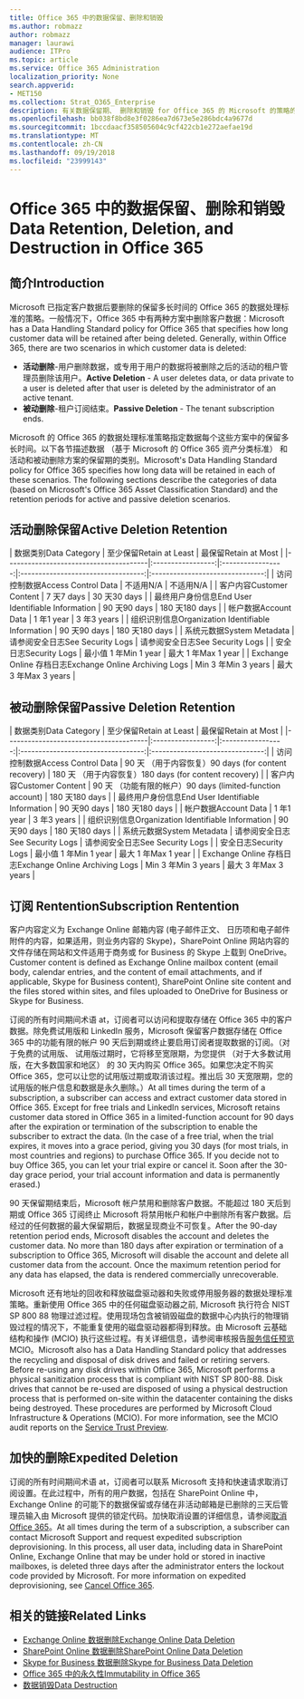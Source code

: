 ```yaml
---
title: Office 365 中的数据保留、删除和销毁
ms.author: robmazz
author: robmazz
manager: laurawi
audience: ITPro
ms.topic: article
ms.service: Office 365 Administration
localization_priority: None
search.appverid:
- MET150
ms.collection: Strat_O365_Enterprise
description: 有关数据保留期、 删除和销毁 for Office 365 的 Microsoft 的策略的概述。
ms.openlocfilehash: bb038f8bd8e3f0286ea7d673e5e286bdc4a9677d
ms.sourcegitcommit: 1bccdaacf358505604c9cf422cb1e272aefae19d
ms.translationtype: MT
ms.contentlocale: zh-CN
ms.lasthandoff: 09/19/2018
ms.locfileid: "23999143"
---
```

# <a name="data-retention-deletion-and-destruction-in-office-365"></a><span data-ttu-id="4a4ff-103">Office 365 中的数据保留、删除和销毁</span><span class="sxs-lookup"><span data-stu-id="4a4ff-103">Data Retention, Deletion, and Destruction in Office 365</span></span>

## <a name="introduction"></a><span data-ttu-id="4a4ff-104">简介</span><span class="sxs-lookup"><span data-stu-id="4a4ff-104">Introduction</span></span>
<span data-ttu-id="4a4ff-p101">Microsoft 已指定客户数据后要删除的保留多长时间的 Office 365 的数据处理标准的策略。一般情况下，Office 365 中有两种方案中删除客户数据：</span><span class="sxs-lookup"><span data-stu-id="4a4ff-p101">Microsoft has a Data Handling Standard policy for Office 365 that specifies how long customer data will be retained after being deleted. Generally, within Office 365, there are two scenarios in which customer data is deleted:</span></span>
- <span data-ttu-id="4a4ff-107">**活动删除**-用户删除数据，或专用于用户的数据将被删除之后的活动的租户管理员删除该用户。</span><span class="sxs-lookup"><span data-stu-id="4a4ff-107">**Active Deletion** - A user deletes data, or data private to a user is deleted after that user is deleted by the administrator of an active tenant.</span></span>
- <span data-ttu-id="4a4ff-108">**被动删除**-租户订阅结束。</span><span class="sxs-lookup"><span data-stu-id="4a4ff-108">**Passive Deletion** - The tenant subscription ends.</span></span>

<span data-ttu-id="4a4ff-p102">Microsoft 的 Office 365 的数据处理标准策略指定数据每个这些方案中的保留多长时间。以下各节描述数据 （基于 Microsoft 的 Office 365 资产分类标准） 和活动和被动删除方案的保留期的类别。</span><span class="sxs-lookup"><span data-stu-id="4a4ff-p102">Microsoft's Data Handling Standard policy for Office 365 specifies how long data will be retained in each of these scenarios. The following sections describe the categories of data (based on Microsoft's Office 365 Asset Classification Standard) and the retention periods for active and passive deletion scenarios.</span></span>

## <a name="active-deletion-retention"></a><span data-ttu-id="4a4ff-111">活动删除保留</span><span class="sxs-lookup"><span data-stu-id="4a4ff-111">Active Deletion Retention</span></span>

| <span data-ttu-id="4a4ff-112">数据类别</span><span class="sxs-lookup"><span data-stu-id="4a4ff-112">Data Category</span></span> | <span data-ttu-id="4a4ff-113">至少保留</span><span class="sxs-lookup"><span data-stu-id="4a4ff-113">Retain at Least</span></span> | <span data-ttu-id="4a4ff-114">最保留</span><span class="sxs-lookup"><span data-stu-id="4a4ff-114">Retain at Most</span></span> |
|---------------------------------------|:-----------------:|:-----------------:|:----------------------------------:|:-------------------------------:|
| <span data-ttu-id="4a4ff-115">访问控制数据</span><span class="sxs-lookup"><span data-stu-id="4a4ff-115">Access Control Data</span></span> | <span data-ttu-id="4a4ff-116">不适用</span><span class="sxs-lookup"><span data-stu-id="4a4ff-116">N/A</span></span> | <span data-ttu-id="4a4ff-117">不适用</span><span class="sxs-lookup"><span data-stu-id="4a4ff-117">N/A</span></span> |
| <span data-ttu-id="4a4ff-118">客户内容</span><span class="sxs-lookup"><span data-stu-id="4a4ff-118">Customer Content</span></span> | <span data-ttu-id="4a4ff-119">7 天</span><span class="sxs-lookup"><span data-stu-id="4a4ff-119">7 days</span></span> | <span data-ttu-id="4a4ff-120">30 天</span><span class="sxs-lookup"><span data-stu-id="4a4ff-120">30 days</span></span> |
| <span data-ttu-id="4a4ff-121">最终用户身份信息</span><span class="sxs-lookup"><span data-stu-id="4a4ff-121">End User Identifiable Information</span></span> | <span data-ttu-id="4a4ff-122">90 天</span><span class="sxs-lookup"><span data-stu-id="4a4ff-122">90 days</span></span> | <span data-ttu-id="4a4ff-123">180 天</span><span class="sxs-lookup"><span data-stu-id="4a4ff-123">180 days</span></span> |
| <span data-ttu-id="4a4ff-124">帐户数据</span><span class="sxs-lookup"><span data-stu-id="4a4ff-124">Account Data</span></span> | <span data-ttu-id="4a4ff-125">1 年</span><span class="sxs-lookup"><span data-stu-id="4a4ff-125">1 year</span></span> | <span data-ttu-id="4a4ff-126">3 年</span><span class="sxs-lookup"><span data-stu-id="4a4ff-126">3 years</span></span> |
| <span data-ttu-id="4a4ff-127">组织识别信息</span><span class="sxs-lookup"><span data-stu-id="4a4ff-127">Organization Identifiable Information</span></span> | <span data-ttu-id="4a4ff-128">90 天</span><span class="sxs-lookup"><span data-stu-id="4a4ff-128">90 days</span></span> | <span data-ttu-id="4a4ff-129">180 天</span><span class="sxs-lookup"><span data-stu-id="4a4ff-129">180 days</span></span> |
| <span data-ttu-id="4a4ff-130">系统元数据</span><span class="sxs-lookup"><span data-stu-id="4a4ff-130">System Metadata</span></span> | <span data-ttu-id="4a4ff-131">请参阅安全日志</span><span class="sxs-lookup"><span data-stu-id="4a4ff-131">See Security Logs</span></span> | <span data-ttu-id="4a4ff-132">请参阅安全日志</span><span class="sxs-lookup"><span data-stu-id="4a4ff-132">See Security Logs</span></span> |
| <span data-ttu-id="4a4ff-133">安全日志</span><span class="sxs-lookup"><span data-stu-id="4a4ff-133">Security Logs</span></span> | <span data-ttu-id="4a4ff-134">最小值 1 年</span><span class="sxs-lookup"><span data-stu-id="4a4ff-134">Min 1 year</span></span> | <span data-ttu-id="4a4ff-135">最大 1 年</span><span class="sxs-lookup"><span data-stu-id="4a4ff-135">Max 1 year</span></span> |
| <span data-ttu-id="4a4ff-136">Exchange Online 存档日志</span><span class="sxs-lookup"><span data-stu-id="4a4ff-136">Exchange Online Archiving Logs</span></span> | <span data-ttu-id="4a4ff-137">Min 3 年</span><span class="sxs-lookup"><span data-stu-id="4a4ff-137">Min 3 years</span></span> | <span data-ttu-id="4a4ff-138">最大 3 年</span><span class="sxs-lookup"><span data-stu-id="4a4ff-138">Max 3 years</span></span> |

## <a name="passive-deletion-retention"></a><span data-ttu-id="4a4ff-139">被动删除保留</span><span class="sxs-lookup"><span data-stu-id="4a4ff-139">Passive Deletion Retention</span></span>

| <span data-ttu-id="4a4ff-140">数据类别</span><span class="sxs-lookup"><span data-stu-id="4a4ff-140">Data Category</span></span> | <span data-ttu-id="4a4ff-141">至少保留</span><span class="sxs-lookup"><span data-stu-id="4a4ff-141">Retain at Least</span></span> | <span data-ttu-id="4a4ff-142">最保留</span><span class="sxs-lookup"><span data-stu-id="4a4ff-142">Retain at Most</span></span> |
|---------------------------------------|:-----------------:|:-----------------:|:----------------------------------:|:-------------------------------:|
| <span data-ttu-id="4a4ff-143">访问控制数据</span><span class="sxs-lookup"><span data-stu-id="4a4ff-143">Access Control Data</span></span> | <span data-ttu-id="4a4ff-144">90 天 （用于内容恢复）</span><span class="sxs-lookup"><span data-stu-id="4a4ff-144">90 days (for content recovery)</span></span> | <span data-ttu-id="4a4ff-145">180 天 （用于内容恢复）</span><span class="sxs-lookup"><span data-stu-id="4a4ff-145">180 days (for content recovery)</span></span> |
| <span data-ttu-id="4a4ff-146">客户内容</span><span class="sxs-lookup"><span data-stu-id="4a4ff-146">Customer Content</span></span> | <span data-ttu-id="4a4ff-147">90 天 （功能有限的帐户）</span><span class="sxs-lookup"><span data-stu-id="4a4ff-147">90 days (limited-function account)</span></span> | <span data-ttu-id="4a4ff-148">180 天</span><span class="sxs-lookup"><span data-stu-id="4a4ff-148">180 days</span></span> |
| <span data-ttu-id="4a4ff-149">最终用户身份信息</span><span class="sxs-lookup"><span data-stu-id="4a4ff-149">End User Identifiable Information</span></span> | <span data-ttu-id="4a4ff-150">90 天</span><span class="sxs-lookup"><span data-stu-id="4a4ff-150">90 days</span></span> | <span data-ttu-id="4a4ff-151">180 天</span><span class="sxs-lookup"><span data-stu-id="4a4ff-151">180 days</span></span> |
| <span data-ttu-id="4a4ff-152">帐户数据</span><span class="sxs-lookup"><span data-stu-id="4a4ff-152">Account Data</span></span> | <span data-ttu-id="4a4ff-153">1 年</span><span class="sxs-lookup"><span data-stu-id="4a4ff-153">1 year</span></span> | <span data-ttu-id="4a4ff-154">3 年</span><span class="sxs-lookup"><span data-stu-id="4a4ff-154">3 years</span></span> |
| <span data-ttu-id="4a4ff-155">组织识别信息</span><span class="sxs-lookup"><span data-stu-id="4a4ff-155">Organization Identifiable Information</span></span> | <span data-ttu-id="4a4ff-156">90 天</span><span class="sxs-lookup"><span data-stu-id="4a4ff-156">90 days</span></span> | <span data-ttu-id="4a4ff-157">180 天</span><span class="sxs-lookup"><span data-stu-id="4a4ff-157">180 days</span></span> |
| <span data-ttu-id="4a4ff-158">系统元数据</span><span class="sxs-lookup"><span data-stu-id="4a4ff-158">System Metadata</span></span> | <span data-ttu-id="4a4ff-159">请参阅安全日志</span><span class="sxs-lookup"><span data-stu-id="4a4ff-159">See Security Logs</span></span> | <span data-ttu-id="4a4ff-160">请参阅安全日志</span><span class="sxs-lookup"><span data-stu-id="4a4ff-160">See Security Logs</span></span> |
| <span data-ttu-id="4a4ff-161">安全日志</span><span class="sxs-lookup"><span data-stu-id="4a4ff-161">Security Logs</span></span> | <span data-ttu-id="4a4ff-162">最小值 1 年</span><span class="sxs-lookup"><span data-stu-id="4a4ff-162">Min 1 year</span></span> | <span data-ttu-id="4a4ff-163">最大 1 年</span><span class="sxs-lookup"><span data-stu-id="4a4ff-163">Max 1 year</span></span> |
| <span data-ttu-id="4a4ff-164">Exchange Online 存档日志</span><span class="sxs-lookup"><span data-stu-id="4a4ff-164">Exchange Online Archiving Logs</span></span> | <span data-ttu-id="4a4ff-165">Min 3 年</span><span class="sxs-lookup"><span data-stu-id="4a4ff-165">Min 3 years</span></span> | <span data-ttu-id="4a4ff-166">最大 3 年</span><span class="sxs-lookup"><span data-stu-id="4a4ff-166">Max 3 years</span></span> |

## <a name="subscription-rentention"></a><span data-ttu-id="4a4ff-167">订阅 Rentention</span><span class="sxs-lookup"><span data-stu-id="4a4ff-167">Subscription Rentention</span></span>

<span data-ttu-id="4a4ff-168">客户内容定义为 Exchange Online 邮箱内容 (电子邮件正文、 日历项和电子邮件附件的内容，如果适用，则业务内容的 Skype)，SharePoint Online 网站内容的文件存储在网站和文件适用于商务或 for Business 的 Skype 上载到 OneDrive。</span><span class="sxs-lookup"><span data-stu-id="4a4ff-168">Customer content is defined as Exchange Online mailbox content (email body, calendar entries, and the content of email attachments, and if applicable, Skype for Business content), SharePoint Online site content and the files stored within sites, and files uploaded to OneDrive for Business or Skype for Business.</span></span>

<span data-ttu-id="4a4ff-p103">订阅的所有时间期间术语 at，订阅者可以访问和提取存储在 Office 365 中的客户数据。除免费试用版和 LinkedIn 服务，Microsoft 保留客户数据存储在 Office 365 中的功能有限的帐户 90 天后到期或终止要启用订阅者提取数据的订阅。（对于免费的试用版、 试用版过期时，它将移至宽限期，为您提供 （对于大多数试用版，在大多数国家和地区） 的 30 天内购买 Office 365。如果您决定不购买 Office 365，您可以让您的试用版过期或取消该过程。推出后 30 天宽限期，您的试用版的帐户信息和数据是永久删除。）</span><span class="sxs-lookup"><span data-stu-id="4a4ff-p103">At all times during the term of a subscription, a subscriber can access and extract customer data stored in Office 365. Except for free trials and LinkedIn services, Microsoft retains customer data stored in Office 365 in a limited-function account for 90 days after the expiration or termination of the subscription to enable the subscriber to extract the data. (In the case of a free trial, when the trial expires, it moves into a grace period, giving you 30 days (for most trials, in most countries and regions) to purchase Office 365. If you decide not to buy Office 365, you can let your trial expire or cancel it. Soon after the 30-day grace period, your trial account information and data is permanently erased.)</span></span>

<span data-ttu-id="4a4ff-p104">90 天保留期结束后，Microsoft 帐户禁用和删除客户数据。不能超过 180 天后到期或 Office 365 订阅终止 Microsoft 将禁用帐户和帐户中删除所有客户数据。后经过的任何数据的最大保留期后，数据呈现商业不可恢复。</span><span class="sxs-lookup"><span data-stu-id="4a4ff-p104">After the 90-day retention period ends, Microsoft disables the account and deletes the customer data. No more than 180 days after expiration or termination of a subscription to Office 365, Microsoft will disable the account and delete all customer data from the account. Once the maximum retention period for any data has elapsed, the data is rendered commercially unrecoverable.</span></span>

<span data-ttu-id="4a4ff-p105">Microsoft 还有地址的回收和释放磁盘驱动器和失败或停用服务器的数据处理标准策略。重新使用 Office 365 中的任何磁盘驱动器之前, Microsoft 执行符合 NIST SP 800 88 物理过滤过程。使用现场包含被销毁磁盘的数据中心内执行的物理销毁过程的情况下，不能重复使用的磁盘驱动器都得到释放。由 Microsoft 云基础结构和操作 (MCIO) 执行这些过程。有关详细信息，请参阅审核报告[服务信任预览](https://aka.ms/STP)MCIO。</span><span class="sxs-lookup"><span data-stu-id="4a4ff-p105">Microsoft also has a Data Handling Standard policy that addresses the recycling and disposal of disk drives and failed or retiring servers. Before re-using any disk drives within Office 365, Microsoft performs a physical sanitization process that is compliant with NIST SP 800-88. Disk drives that cannot be re-used are disposed of using a physical destruction process that is performed on-site within the datacenter containing the disks being destroyed. These procedures are performed by Microsoft Cloud Infrastructure & Operations (MCIO). For more information, see the MCIO audit reports on the [Service Trust Preview](https://aka.ms/STP).</span></span>

## <a name="expedited-deletion"></a><span data-ttu-id="4a4ff-182">加快的删除</span><span class="sxs-lookup"><span data-stu-id="4a4ff-182">Expedited Deletion</span></span>
<span data-ttu-id="4a4ff-p106">订阅的所有时间期间术语 at，订阅者可以联系 Microsoft 支持和快速请求取消订阅设置。在此过程中，所有的用户数据，包括在 SharePoint Online 中，Exchange Online 的可能下的数据保留或存储在非活动邮箱是已删除的三天后管理员输入由 Microsoft 提供的锁定代码。加快取消设置的详细信息，请参阅[取消 Office 365](https://support.office.com/article/Cancel-Office-365-for-business-b1bc0bef-4608-4601-813a-cdd9f746709a)。</span><span class="sxs-lookup"><span data-stu-id="4a4ff-p106">At all times during the term of a subscription, a subscriber can contact Microsoft Support and request expedited subscription deprovisioning. In this process, all user data, including data in SharePoint Online, Exchange Online that may be under hold or stored in inactive mailboxes, is deleted three days after the administrator enters the lockout code provided by Microsoft. For more information on expedited deprovisioning, see [Cancel Office 365](https://support.office.com/article/Cancel-Office-365-for-business-b1bc0bef-4608-4601-813a-cdd9f746709a).</span></span>

## <a name="related-links"></a><span data-ttu-id="4a4ff-186">相关的链接</span><span class="sxs-lookup"><span data-stu-id="4a4ff-186">Related Links</span></span>
- [<span data-ttu-id="4a4ff-187">Exchange Online 数据删除</span><span class="sxs-lookup"><span data-stu-id="4a4ff-187">Exchange Online Data Deletion</span></span>](office-365-exchange-online-data-deletion.md)
- [<span data-ttu-id="4a4ff-188">SharePoint Online 数据删除</span><span class="sxs-lookup"><span data-stu-id="4a4ff-188">SharePoint Online Data Deletion</span></span>](office-365-sharepoint-online-data-deletion.md)
- [<span data-ttu-id="4a4ff-189">Skype for Business 数据删除</span><span class="sxs-lookup"><span data-stu-id="4a4ff-189">Skype for Business Data Deletion</span></span>](office-365-skype-data-deletion.md)
- [<span data-ttu-id="4a4ff-190">Office 365 中的永久性</span><span class="sxs-lookup"><span data-stu-id="4a4ff-190">Immutability in Office 365</span></span>](office-365-data-immutability.md)
- [<span data-ttu-id="4a4ff-191">数据销毁</span><span class="sxs-lookup"><span data-stu-id="4a4ff-191">Data Destruction</span></span>](office-365-data-destruction.md)